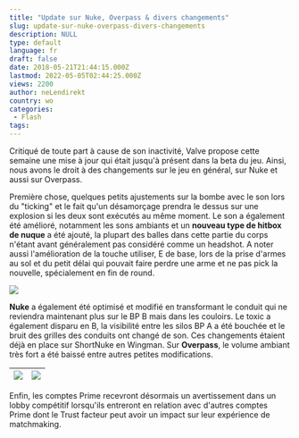 ```yaml
---
title: "Update sur Nuke, Overpass & divers changements"
slug: update-sur-nuke-overpass-divers-changements
description: NULL
type: default
language: fr
draft: false
date: 2018-05-21T21:44:15.000Z
lastmod: 2022-05-05T02:44:25.000Z
views: 2200
author: neLendirekt
country: wo
categories:
 - Flash
tags:
---
```

Critiqué de toute part à cause de son inactivité, Valve propose cette semaine une mise à jour qui était jusqu'à présent dans la beta du jeu. Ainsi, nous avons le droit à des changements sur le jeu en général, sur Nuke et aussi sur Overpass.

Première chose, quelques petits ajustements sur la bombe avec le son lors du "ticking" et le fait qu'un désamorçage prendra le dessus sur une explosion si les deux sont exécutés au même moment. Le son a également été amélioré, notamment les sons ambiants et un **nouveau type de hitbox de nuque** a été ajouté, la plupart des balles dans cette partie du corps n'étant avant généralement pas considéré comme un headshot. A noter aussi l'amélioration de la touche utiliser, E de base, lors de la prise d'armes au sol et du petit délai qui pouvait faire perdre une arme et ne pas pick la nouvelle, spécialement en fin de round.

![](https://flickshot-ue.s3.eu-west-2.amazonaws.com/flickshot/article/5b03359844c87/images/N533XrqcDSvhLzalMFqQrSSLowLYkGrstTg3t4hc.jpeg)

**Nuke** a également été optimisé et modifié en transformant le conduit qui ne reviendra maintenant plus sur le BP B mais dans les couloirs. Le toxic a également disparu en B, la visibilité entre les silos BP A a été bouchée et le bruit des grilles des conduits ont changé de son. Ces changements étaient déjà en place sur ShortNuke en Wingman. Sur **Overpass**, le volume ambiant très fort a été baissé entre autres petites modifications. 

| ![](https://flickshot-ue.s3.eu-west-2.amazonaws.com/flickshot/article/5b03359844c87/images/FKNX9peCmv6lGXbXxvQu9NJT9xQWFs4ZjFduz5r6.jpeg) | ![](https://flickshot-ue.s3.eu-west-2.amazonaws.com/flickshot/article/5b03359844c87/images/pGJ3lTTldNWNgZZQ0ZX1KorbQrSfP7ofgADiQ2FD.jpeg) |
| ----------------------------------------------------------------------------------------------------------------------------------------- | ----------------------------------------------------------------------------------------------------------------------------------------- |

Enfin, les comptes Prime recevront désormais un avertissement dans un lobby compétitif lorsqu'ils entreront en relation avec d'autres comptes Prime dont le Trust facteur peut avoir un impact sur leur expérience de matchmaking.
